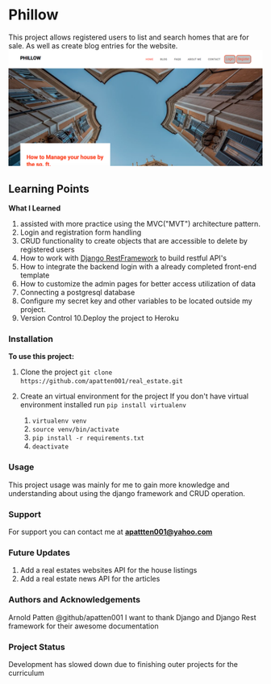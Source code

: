 
# Phillow

This project allows registered users to list and search homes that are for sale. As well as create blog entries for the website.
![Home](https://github.com/apatten001/real_estate/blob/master/houses/static/houses/img/Phillow2.png)
 
## Learning Points

**What I Learned**

1. assisted with more practice using the MVC("MVT") architecture pattern.
2. Login and registration form handling
3. CRUD functionality to create objects that are accessible to delete by registered users
4. How to work with [Django RestFramework]('https://www.django-rest-framework.org') to build restful API's
5. How to integrate the backend login with a already completed front-end template
6. How to customize the admin pages for better access utilization of data
7. Connecting a postgresql database
8. Configure my secret key and other variables to be located outside my project. 
9. Version Control
10.Deploy the project to Heroku


### Installation

**To use this project:**

1. Clone the project
```git clone https://github.com/apatten001/real_estate.git```
2. Create an virtual environment for the project
If you don't have virtual environment installed run ```pip install virtualenv```
    
    1. ```virtualenv venv```
    2. ```source venv/bin/activate```
    3. ```pip install -r requirements.txt```
    4. ```deactivate```
    
### Usage

This project usage was mainly for me to gain more knowledge and understanding about using the django framework and CRUD operation.     
    
    
### Support 

For support you can contact me at **apattten001@yahoo.com**   
    

### Future Updates

1. Add a real estates websites API for the house listings     
2. Add a real estate news API for the articles    
    
### Authors and Acknowledgements

Arnold Patten @github/apatten001
I want to thank Django and Django Rest framework for their awesome documentation 
    
    
### Project Status

Development has slowed down due to finishing outer projects for the curriculum 


 

  
